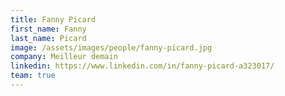 ```yaml
---
title: Fanny Picard
first_name: Fanny
last_name: Picard
image: /assets/images/people/fanny-picard.jpg
company: Meilleur demain
linkedin: https://www.linkedin.com/in/fanny-picard-a323017/
team: true
---
```


